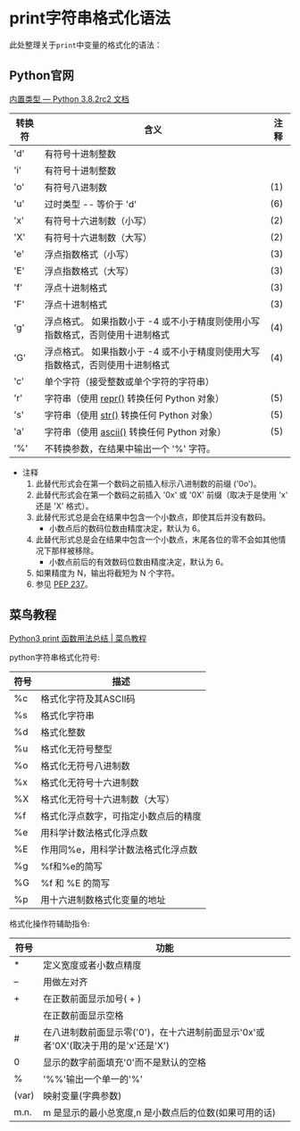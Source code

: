 # print字符串格式化语法

此处整理关于`print`中变量的格式化的语法：

## Python官网

[内置类型 — Python 3.8.2rc2 文档](https://docs.python.org/zh-cn/3/library/stdtypes.html#old-string-formatting)

| 转换符 | 含义 | 注释 |
| ---- | ----- | ---- |
| 'd' | 有符号十进制整数 | |
| 'i' | 有符号十进制整数 | |
| 'o' | 有符号八进制数 |(1) |
| 'u' | 过时类型 -- 等价于 'd' |(6)|
| 'x' | 有符号十六进制数（小写） |(2)|
| 'X' | 有符号十六进制数（大写） |(2)|
| 'e' | 浮点指数格式（小写） |(3)|
| 'E' | 浮点指数格式（大写） |(3)|
| 'f' | 浮点十进制格式 |(3)|
| 'F' | 浮点十进制格式 |(3)|
| 'g' | 浮点格式。 如果指数小于 -4 或不小于精度则使用小写指数格式，否则使用十进制格式 |(4)|
| 'G' | 浮点格式。 如果指数小于 -4 或不小于精度则使用大写指数格式，否则使用十进制格式 |(4)|
| 'c' | 单个字符（接受整数或单个字符的字符串） | |
| 'r' | 字符串（使用 [repr()](https://docs.python.org/zh-cn/3/library/functions.html#repr) 转换任何 Python 对象） |(5)|
| 's' | 字符串（使用 [str()](https://docs.python.org/zh-cn/3/library/stdtypes.html#str) 转换任何 Python 对象） |(5)|
| 'a' | 字符串（使用 [ascii()](https://docs.python.org/zh-cn/3/library/functions.html#ascii) 转换任何 Python 对象） |(5)|
| '%' | 不转换参数，在结果中输出一个 '%' 字符。 | |


* 注释
  1. 此替代形式会在第一个数码之前插入标示八进制数的前缀 ('0o')。
  2. 此替代形式会在第一个数码之前插入 '0x' 或 '0X' 前缀（取决于是使用 'x' 还是 'X' 格式）。
  3. 此替代形式总是会在结果中包含一个小数点，即使其后并没有数码。
      * 小数点后的数码位数由精度决定，默认为 6。
  4. 此替代形式总是会在结果中包含一个小数点，末尾各位的零不会如其他情况下那样被移除。
      * 小数点前后的有效数码位数由精度决定，默认为 6。
  5. 如果精度为 N，输出将截短为 N 个字符。
  6. 参见 [PEP 237](https://www.python.org/dev/peps/pep-0237)。

## 菜鸟教程

[Python3 print 函数用法总结 | 菜鸟教程](https://www.runoob.com/w3cnote/python3-print-func-b.html)

python字符串格式化符号:

| 符号 | 描述 |
| ----| ---- |
| %c | 格式化字符及其ASCII码 |
| %s | 格式化字符串 |
| %d | 格式化整数 |
| %u | 格式化无符号整型 |
| %o | 格式化无符号八进制数 |
| %x | 格式化无符号十六进制数 |
| %X | 格式化无符号十六进制数（大写）|
| %f | 格式化浮点数字，可指定小数点后的精度 |
| %e | 用科学计数法格式化浮点数 |
| %E | 作用同%e，用科学计数法格式化浮点数 |
| %g | %f和%e的简写 |
| %G | %f 和 %E 的简写 |
| %p | 用十六进制数格式化变量的地址|

格式化操作符辅助指令:

| 符号 | 功能 |
| ----| ---- |
| * | 定义宽度或者小数点精度 |
| – | 用做左对齐 |
| + | 在正数前面显示加号( + ) |
| <space> | 在正数前面显示空格 |
| # | 在八进制数前面显示零('0')，在十六进制前面显示'0x'或者'0X'(取决于用的是'x'还是'X') |
| 0 | 显示的数字前面填充'0'而不是默认的空格 |
| % | '%%'输出一个单一的'%' |
| (var) | 映射变量(字典参数) |
| m.n. | m 是显示的最小总宽度,n 是小数点后的位数(如果可用的话) |
